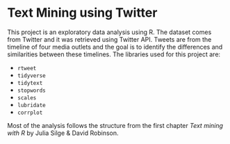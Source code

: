 
# Text Mining using Twitter

This project is an exploratory data analysis using R. The dataset comes from Twitter and it was retrieved using Twitter API. Tweets are from the timeline of four media outlets and the goal is to identify the differences and similarities between these timelines. The libraries used for this project are:
- `rtweet`
- `tidyverse`
- `tidytext`
- `stopwords`
- `scales`
- `lubridate`
- `corrplot`

Most of the analysis follows the structure from the first chapter _Text mining with R_ by Julia Silge & David Robinson. 
